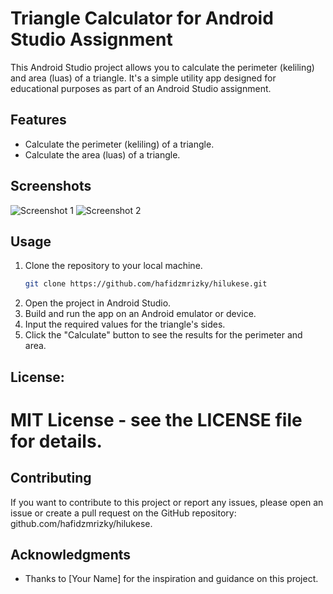 # Triangle Calculator for Android Studio Assignment
This Android Studio project allows you to calculate the perimeter (keliling) and area (luas) of a triangle. It's a simple utility app designed for educational purposes as part of an Android Studio assignment.

## Features

- Calculate the perimeter (keliling) of a triangle.
- Calculate the area (luas) of a triangle.

## Screenshots

![Screenshot 1](screenshots/screenshot1.png)
![Screenshot 2](screenshots/screenshot2.png)

## Usage

1. Clone the repository to your local machine.
   ```bash
   git clone https://github.com/hafidzmrizky/hilukese.git
   ```
2. Open the project in Android Studio.
3. Build and run the app on an Android emulator or device.
4. Input the required values for the triangle's sides.
5. Click the "Calculate" button to see the results for the perimeter and area.

## License: 
# MIT License - see the LICENSE file for details.

## Contributing
If you want to contribute to this project or report any issues, please open an issue or create a pull request on the GitHub repository: github.com/hafidzmrizky/hilukese.

## Acknowledgments
- Thanks to [Your Name] for the inspiration and guidance on this project.
